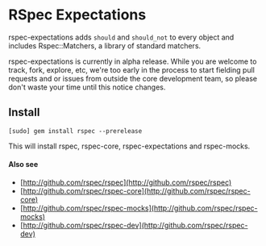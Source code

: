 # RSpec Expectations

rspec-expectations adds `should` and `should_not` to every object and includes
Rspec::Matchers, a library of standard matchers.

rspec-expectations is currently in alpha release. While you are welcome to
track, fork, explore, etc, we're too early in the process to start fielding
pull requests and or issues from outside the core development team, so please
don't waste your time until this notice changes.

## Install

    [sudo] gem install rspec --prerelease

This will install rspec, rspec-core, rspec-expectations and rspec-mocks.


#### Also see

* [http://github.com/rspec/rspec](http://github.com/rspec/rspec)
* [http://github.com/rspec/rspec-core](http://github.com/rspec/rspec-core)
* [http://github.com/rspec/rspec-mocks](http://github.com/rspec/rspec-mocks)
* [http://github.com/rspec/rspec-dev](http://github.com/rspec/rspec-dev)
